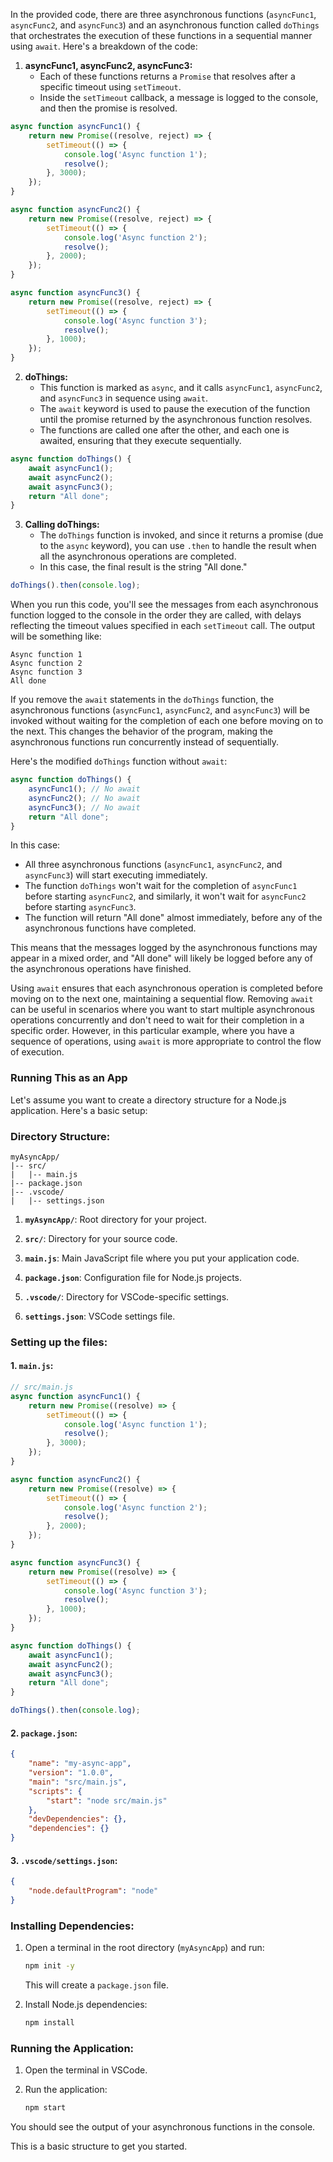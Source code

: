 In the provided code, there are three asynchronous functions (`asyncFunc1`, `asyncFunc2`, and `asyncFunc3`) and an asynchronous function called `doThings` that orchestrates the execution of these functions in a sequential manner using `await`. Here's a breakdown of the code:

1. **asyncFunc1, asyncFunc2, asyncFunc3:**
   - Each of these functions returns a `Promise` that resolves after a specific timeout using `setTimeout`.
   - Inside the `setTimeout` callback, a message is logged to the console, and then the promise is resolved.

```javascript
async function asyncFunc1() {
    return new Promise((resolve, reject) => {
        setTimeout(() => {
            console.log('Async function 1');
            resolve();
        }, 3000);
    });
}

async function asyncFunc2() {
    return new Promise((resolve, reject) => {
        setTimeout(() => {
            console.log('Async function 2');
            resolve();
        }, 2000);
    });
}

async function asyncFunc3() {
    return new Promise((resolve, reject) => {
        setTimeout(() => {
            console.log('Async function 3');
            resolve();
        }, 1000);
    });
}
```

2. **doThings:**
   - This function is marked as `async`, and it calls `asyncFunc1`, `asyncFunc2`, and `asyncFunc3` in sequence using `await`.
   - The `await` keyword is used to pause the execution of the function until the promise returned by the asynchronous function resolves.
   - The functions are called one after the other, and each one is awaited, ensuring that they execute sequentially.

```javascript
async function doThings() {
    await asyncFunc1();
    await asyncFunc2();
    await asyncFunc3();
    return "All done";
}
```

3. **Calling doThings:**
   - The `doThings` function is invoked, and since it returns a promise (due to the `async` keyword), you can use `.then` to handle the result when all the asynchronous operations are completed.
   - In this case, the final result is the string "All done."

```javascript
doThings().then(console.log);
```

When you run this code, you'll see the messages from each asynchronous function logged to the console in the order they are called, with delays reflecting the timeout values specified in each `setTimeout` call. The output will be something like:

```
Async function 1
Async function 2
Async function 3
All done
```

If you remove the `await` statements in the `doThings` function, the asynchronous functions (`asyncFunc1`, `asyncFunc2`, and `asyncFunc3`) will be invoked without waiting for the completion of each one before moving on to the next. This changes the behavior of the program, making the asynchronous functions run concurrently instead of sequentially.

Here's the modified `doThings` function without `await`:

```javascript
async function doThings() {
    asyncFunc1(); // No await
    asyncFunc2(); // No await
    asyncFunc3(); // No await
    return "All done";
}
```

In this case:

- All three asynchronous functions (`asyncFunc1`, `asyncFunc2`, and `asyncFunc3`) will start executing immediately.
- The function `doThings` won't wait for the completion of `asyncFunc1` before starting `asyncFunc2`, and similarly, it won't wait for `asyncFunc2` before starting `asyncFunc3`.
- The function will return "All done" almost immediately, before any of the asynchronous functions have completed.

This means that the messages logged by the asynchronous functions may appear in a mixed order, and "All done" will likely be logged before any of the asynchronous operations have finished.

Using `await` ensures that each asynchronous operation is completed before moving on to the next one, maintaining a sequential flow. Removing `await` can be useful in scenarios where you want to start multiple asynchronous operations concurrently and don't need to wait for their completion in a specific order. However, in this particular example, where you have a sequence of operations, using `await` is more appropriate to control the flow of execution.

### Running This as an App ###

Let's assume you want to create a directory structure for a Node.js application. Here's a basic setup:

### Directory Structure:

```
myAsyncApp/
|-- src/
|   |-- main.js
|-- package.json
|-- .vscode/
|   |-- settings.json
```

1. **`myAsyncApp/`**: Root directory for your project.

2. **`src/`**: Directory for your source code.

3. **`main.js`**: Main JavaScript file where you put your application code.

4. **`package.json`**: Configuration file for Node.js projects.

5. **`.vscode/`**: Directory for VSCode-specific settings.

6. **`settings.json`**: VSCode settings file.

### Setting up the files:

#### 1. `main.js`:

```javascript
// src/main.js
async function asyncFunc1() {
    return new Promise((resolve) => {
        setTimeout(() => {
            console.log('Async function 1');
            resolve();
        }, 3000);
    });
}

async function asyncFunc2() {
    return new Promise((resolve) => {
        setTimeout(() => {
            console.log('Async function 2');
            resolve();
        }, 2000);
    });
}

async function asyncFunc3() {
    return new Promise((resolve) => {
        setTimeout(() => {
            console.log('Async function 3');
            resolve();
        }, 1000);
    });
}

async function doThings() {
    await asyncFunc1();
    await asyncFunc2();
    await asyncFunc3();
    return "All done";
}

doThings().then(console.log);
```

#### 2. `package.json`:

```json
{
    "name": "my-async-app",
    "version": "1.0.0",
    "main": "src/main.js",
    "scripts": {
        "start": "node src/main.js"
    },
    "devDependencies": {},
    "dependencies": {}
}
```

#### 3. `.vscode/settings.json`:

```json
{
    "node.defaultProgram": "node"
}
```

### Installing Dependencies:

1. Open a terminal in the root directory (`myAsyncApp`) and run:

   ```bash
   npm init -y
   ```

   This will create a `package.json` file.

2. Install Node.js dependencies:

   ```bash
   npm install
   ```

### Running the Application:

1. Open the terminal in VSCode.

2. Run the application:

   ```bash
   npm start
   ```

You should see the output of your asynchronous functions in the console.

This is a basic structure to get you started.

